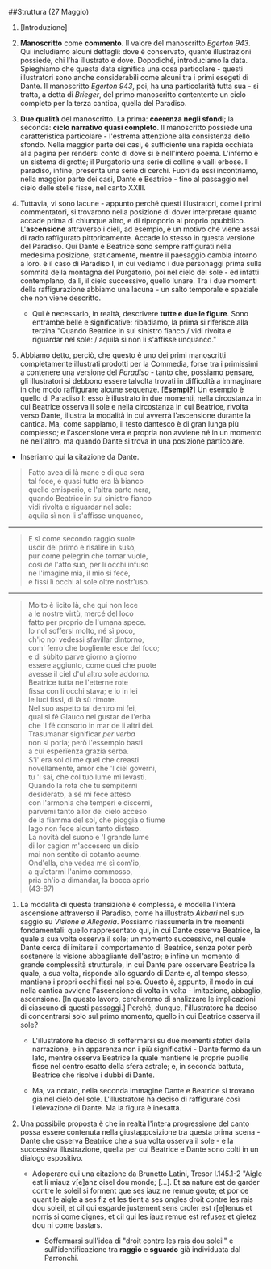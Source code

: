 ##Struttura (27 Maggio)

1. [Introduzione]

1. __Manoscritto__ come __commento__. Il valore del manoscritto _Egerton 943_. Qui includiamo alcuni dettagli: dove è conservato, quante illustrazioni possiede, chi l'ha illustrato e dove. Dopodiché, introduciamo la data. Spieghiamo che questa data significa una cosa particolare - questi illustratori sono anche considerabili come alcuni tra i primi esegeti di Dante. Il manoscritto _Egerton 943_, poi, ha una particolarità tutta sua - si tratta, a detta di _Brieger_, del primo manoscritto contentente un ciclo completo per la terza cantica, quella del Paradiso.

1. __Due qualità__ del manoscritto. La prima: __coerenza negli sfondi__; la seconda: __ciclo narrativo quasi completo__. Il manoscritto possiede una caratteristica particolare - l'estrema attenzione alla consistenza dello sfondo. Nella maggior parte dei casi, è sufficiente una rapida occhiata alla pagina per rendersi conto di dove si è nell'intero poema. L'inferno è un sistema di grotte; il Purgatorio una serie di colline e valli erbose. Il paradiso, infine, presenta una serie di cerchi. Fuori da essi incontriamo, nella maggior parte dei casi, Dante e Beatrice - fino al passaggio nel cielo delle stelle fisse, nel canto XXIII.

1. Tuttavia, vi sono lacune - appunto perché questi illustratori, come i primi commentatori, si trovarono nella posizione di dover interpretare quanto accade prima di chiunque altro, e di riproporlo al proprio ppubblico. L'__ascensione__ attraverso i cieli, ad esempio, è un motivo che viene assai di rado raffigurato pittoricamente. Accade lo stesso in questa versione del Paradiso. Qui Dante e Beatrice sono sempre raffigurati nella medesima posizione, staticamente, mentre il paesaggio cambia intorno a loro. è il caso di Paradiso I, in cui vediamo i due personaggi prima sulla sommità della montagna del Purgatorio, poi nel cielo del sole - ed infatti contemplano, da lì, il cielo successivo, quello lunare. Tra i due momenti della raffigurazione abbiamo una lacuna - un salto temporale e spaziale che non viene descritto.

	- Qui è necessario, in realtà, descrivere __tutte e due le figure__. Sono entrambe belle e significative: ribadiamo, la prima si riferisce alla terzina "Quando Beatrice in sul sinistro fianco / vidi rivolta e riguardar nel sole: / aquila sì non li s'affisse unquanco." 

1. Abbiamo detto, perciò, che questo è uno dei primi manoscritti completamente illustrati prodotti per la Commedia, forse tra i primissimi a contenere una versione del _Paradiso_ - tanto che, possiamo pensare, gli illustratori si debbono essere talvolta trovati in difficoltà a immaginare in che modo raffigurare alcune sequenze. [__Esempi?__] Un esempio è quello di Paradiso I: esso è illustrato in due momenti, nella circostanza in cui Beatrice osserva il sole e nella circostanza in cui Beatrice, rivolta verso Dante, illustra la modalità in cui avverrà l'ascensione durante la cantica. Ma, come sappiamo, il testo dantesco è di gran lunga più complesso; e l'ascensione vera e propria non avviene né in un momento né nell'altro, ma quando Dante si trova in una posizione particolare.

- Inseriamo qui la citazione da Dante.

> Fatto avea di là mane e di qua sera  
> tal foce, e quasi tutto era là bianco  
> quello emisperio, e l'altra parte nera,  
> quando Beatrice in sul sinistro fianco  
> vidi rivolta e riguardar nel sole:  
> aquila sì non li s'affisse unquanco,  

- - -

> E sì come secondo raggio suole  
> uscir del primo e risalire in suso,  
> pur come pelegrin che tornar vuole,  
> così de l'atto suo, per li occhi infuso  
> ne l'imagine mia, il mio si fece,  
> e fissi li occhi al sole oltre nostr'uso.  

- - -

> Molto è licito là, che qui non lece  
> a le nostre virtù, mercé del loco  
> fatto per proprio de l'umana spece.  
> Io nol soffersi molto, né sì poco,  
> ch'io nol vedessi sfavillar dintorno,  
> com' ferro che bogliente esce del foco;  
> e di sùbito parve giorno a giorno  
> essere aggiunto, come quei che puote  
> avesse il ciel d'ul altro sole addorno.  
> Beatrice tutta ne l'etterne rote  
> fissa con li occhi stava; e io in lei  
> le luci fissi, di là sù rimote.  
> Nel suo aspetto tal dentro mi fei,  
> qual si fé Glauco nel gustar de l'erba  
> che 'l fé consorto in mar de li altri dèi.  
> Trasumanar significar _per verba_  
> non si poria; però l'essemplo basti  
> a cui esperïenza grazia serba.  
> S'i' era sol di me quel che creasti  
> novellamente, amor che 'l ciel governi,  
> tu 'l sai, che col tuo lume mi levasti.  
> Quando la rota che tu sempiterni  
> desiderato, a sé mi fece atteso  
> con l'armonia che temperi e discerni,  
> parvemi tanto allor del cielo acceso  
> de la fiamma del sol, che pioggia o fiume  
> lago non fece alcun tanto disteso.  
> La novità del suono e 'l grande lume  
> di lor cagion m'accesero un disio  
> mai non sentito di cotanto acume.  
> Ond'ella, che vedea me sì com'io,  
> a quïetarmi l'animo commosso,  
> pria ch'io a dimandar, la bocca aprio  
> (43-87)

1. La modalità di questa transizione è complessa, e modella l'intera ascensione attraverso il Paradiso, come ha illustrato _Akbari_ nel suo saggio su _Visione e Allegoria_. Possiamo riassumerla in tre momenti fondamentali: quello rappresentato qui, in cui Dante osserva Beatrice, la quale a sua volta osserva il sole; un momento successivo, nel quale Dante cerca di imitare il comportamento di Beatrice, senza poter però sostenere la visione abbagliante dell'astro; e infine un momento di grande complessità strutturale, in cui Dante pare osservare Beatrice la quale, a sua volta, risponde allo sguardo di Dante e, al tempo stesso, mantiene i propri occhi fissi nel sole. Questo è, appunto, il modo in cui nella cantica avviene l'ascensione di volta in volta - imitazione, abbaglio, ascensione. [In questo lavoro, cercheremo di analizzare le implicazioni di ciascuno di questi passaggi.] Perché, dunque, l'illustratore ha deciso di concentrarsi solo sul primo momento, quello in cui Beatrice osserva il sole?

	- L'illustratore ha deciso di soffermarsi su due momenti _statici_ della narrazione, e in apparenza non i più significativi - Dante fermo da un lato, mentre osserva Beatrice la quale mantiene le proprie pupille fisse nel centro esatto della sfera astrale; e, in seconda battuta, Beatrice che risolve i dubbi di Dante.

	- Ma, va notato, nella seconda immagine Dante e Beatrice si trovano già nel cielo del sole. L'illustratore ha deciso di raffigurare così l'elevazione di Dante. Ma la figura è inesatta.

1. Una possibile proposta è che in realtà l'intera progressione del canto possa essere contenuta nella giustapposizione tra questa prima scena - Dante che osserva Beatrice che a sua volta osserva il sole - e la successiva illustrazione, quella per cui Beatrice e Dante sono colti in un dialogo espositivo. 

	- Adoperare qui una citazione da Brunetto Latini, Tresor I.145.1-2 "Aigle est li miauz v[e]anz oisel dou monde; [...]. Et sa nature est de garder contre le soleil si forment que ses iauz ne remue goute; et por ce quant le aigle a ses fiz et les tient a ses ongles droit contre les rais dou soleil, et cil qui esgarde justement sens croler est r[e]tenus et norris si come dignes, et cil qui les iauz remue est refusez et gietez dou ni come bastars.

		- Soffermarsi sull'idea di "droit contre les rais dou soleil" e sull'identificazione tra __raggio__ e __sguardo__ già individuata dal Parronchi.
